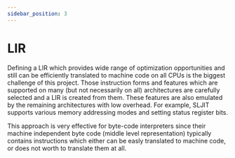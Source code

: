 ```yaml
---
sidebar_position: 3
---
```


# LIR

Defining a LIR which provides wide range of optimization opportunities and still can be efficiently translated to machine code on all CPUs is the biggest challenge of this project.
Those instruction forms and features which are supported on many (but not necessarily on all) architectures are carefully selected and a LIR is created from them.
These features are also emulated by the remaining architectures with low overhead.
For example, SLJIT supports various memory addressing modes and setting status register bits.

This approach is very effective for byte-code interpreters since their machine independent byte code (middle level representation) typically contains instructions which either can be easly translated to machine code, or does not worth to translate them at all.
